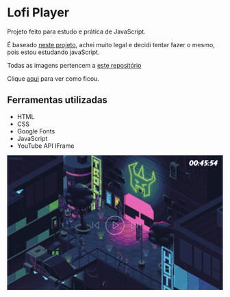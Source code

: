 # Lofi Player
Projeto feito para estudo e prática de JavaScript.

É baseado [neste projeto](https://github.com/LaksCastro/lofi-player), achei muito legal e decidi tentar fazer o mesmo, pois estou estudando javaScript.

Todas as imagens pertencem a [este repositório](https://github.com/andumorie/8bitdash.github.io/)

Clique [aqui](https://lofi-player.edivandrolima.vercel.app/) para ver como ficou.

## Ferramentas utilizadas

- HTML
- CSS
- Google Fonts
- JavaScript
- YouTube API IFrame

![Preview](./preview.png)

